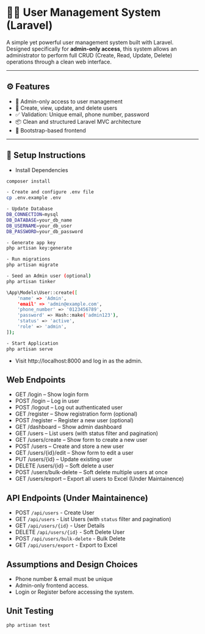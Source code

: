 # 🧑‍💼 User Management System (Laravel)

A simple yet powerful user management system built with Laravel. Designed specifically for **admin-only access**, this system allows an administrator to perform full CRUD (Create, Read, Update, Delete) operations through a clean web interface.

---

## ⚙️ Features

- 🔐 Admin-only access to user management
- 🧾 Create, view, update, and delete users
- ✅ Validation: Unique email, phone number, password
- 📦 Clean and structured Laravel MVC architecture
- 🎨 Bootstrap-based frontend

---

## 🚀 Setup Instructions
- Install Dependencies
```bash
composer install

- Create and configure .env file
cp .env.example .env

- Update Database
DB_CONNECTION=mysql
DB_DATABASE=your_db_name
DB_USERNAME=your_db_user
DB_PASSWORD=your_db_password

- Generate app key
php artisan key:generate

- Run migrations
php artisan migrate

- Seed an Admin user (optional)
php artisan tinker

\App\Models\User::create([
    'name' => 'Admin',
    'email' => 'admin@example.com',
    'phone_number' => '0123456789',
    'password' => Hash::make('admin123'),
    'status' => 'active',
    'role' => 'admin',
]);

- Start Application
php artisan serve
```

- Visit http://localhost:8000 and log in as the admin.

## Web Endpoints
- GET /login – Show login form
- POST /login – Log in user
- POST /logout – Log out authenticated user
- GET /register – Show registration form (optional)
- POST /register – Register a new user (optional)
- GET /dashboard – Show admin dashboard
- GET /users – List users (with status filter and pagination)
- GET /users/create – Show form to create a new user
- POST /users – Create and store a new user
- GET /users/{id}/edit – Show form to edit a user
- PUT /users/{id} – Update existing user
- DELETE /users/{id} – Soft delete a user
- POST /users/bulk-delete – Soft delete multiple users at once
- GET /users/export – Export all users to Excel (Under Maintainence)

## API Endpoints (Under Maintainence)
- POST `/api/users` - Create User
- GET `/api/users` - List Users (with `status` filter and pagination)
- GET `/api/users/{id}` - User Details
- DELETE `/api/users/{id}` - Soft Delete User
- POST `/api/users/bulk-delete` - Bulk Delete
- GET `/api/users/export` - Export to Excel


## Assumptions and Design Choices
- Phone number & email must be unique
- Admin-only frontend access.
- Login or Register before accessing the system.

## Unit Testing
```bash
php artisan test
